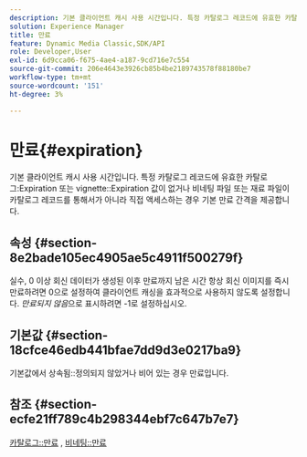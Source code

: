 ```yaml
---
description: 기본 클라이언트 캐시 사용 시간입니다. 특정 카탈로그 레코드에 유효한 카탈로그 만료 또는 비네팅 만료 값이 없거나 비네팅 파일 또는 자료 파일에 카탈로그 레코드를 통해 액세스하는 경우가 아닌 경우 기본 만료 간격을 제공합니다.
solution: Experience Manager
title: 만료
feature: Dynamic Media Classic,SDK/API
role: Developer,User
exl-id: 6d9cca06-f675-4ae4-a187-9cd716e7c554
source-git-commit: 206e4643e3926cb85b4be2189743578f88180be7
workflow-type: tm+mt
source-wordcount: '151'
ht-degree: 3%

---
```


# 만료{#expiration}

기본 클라이언트 캐시 사용 시간입니다. 특정 카탈로그 레코드에 유효한 카탈로그:Expiration 또는 vignette::Expiration 값이 없거나 비네팅 파일 또는 재료 파일이 카탈로그 레코드를 통해서가 아니라 직접 액세스하는 경우 기본 만료 간격을 제공합니다.

## 속성 {#section-8e2bade105ec4905ae5c4911f500279f}

실수, 0 이상 회신 데이터가 생성된 이후 만료까지 남은 시간 항상 회신 이미지를 즉시 만료하려면 0으로 설정하여 클라이언트 캐싱을 효과적으로 사용하지 않도록 설정합니다. *만료되지 않음*&#x200B;으로 표시하려면 -1로 설정하십시오.

## 기본값 {#section-18cfce46edb441bfae7dd9d3e0217ba9}

기본값에서 상속됨::정의되지 않았거나 비어 있는 경우 만료입니다.

## 참조 {#section-ecfe21ff789c4b298344ebf7c647b7e7}

[카탈로그::만료](../../../../../ir-api/material-cat/image-rendering-api-ref/c-ir-material-catalog/c-ir-material-data-reference/r-ir-expiration-dataref.md#reference-5e93943abff54c93bf85aae3b911a3ce) ,  [비네팅::만료](../../../../../ir-api/material-cat/image-rendering-api-ref/c-ir-material-catalog/c-ir-vignette-map-reference/r-ir-expiration-vignette.md#reference-df80829da93e4c0ab3f97a1792d9c74c)
